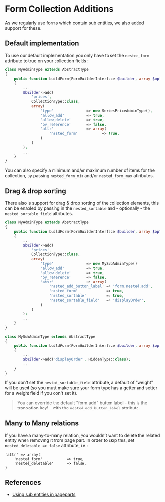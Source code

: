 # Form Collection Additions

As we regularly use forms which contain sub entities, we also added support for these.

## Default implementation

To use our default implementation you only have to set the `nested_form` attribute to true on your collection fields :

```php
class MyAdminType extends AbstractType
{
    public function buildForm(FormBuilderInterface $builder, array $options)
    {
        ...
        $builder->add(
            'prices',
            CollectionType::class,
            array(
                'type'               => new SeriesPriceAdminType(),
                'allow_add'          => true,
                'allow_delete'       => true,
                'by_reference'       => false,
                'attr'               => array(
                    'nested_form'           => true,
                )
            )
        );
        ...
    }
}
```

You can also specify a minimum and/or maximum number of items for the collection, by passing `nested_form_min` and/or
`nested_form_max` attributes.

## Drag & drop sorting

There also is support for drag & drop sorting of the collection elements, this can be enabled by passing in the
`nested_sortable` and - optionally - the `nested_sortable_field` attributes.

```php
class MyAdminType extends AbstractType
{
    public function buildForm(FormBuilderInterface $builder, array $options)
    {
        ...
        $builder->add(
            'prices',
            CollectionType::class,
            array(
                'type'               => new MySubAdminType(),
                'allow_add'          => true,
                'allow_delete'       => true,
                'by_reference'       => false,
                'attr'               => array(
                    'nested_add_button_label' => 'form.nested.add',
                    'nested_form'             => true,
                    'nested_sortable'         => true,
                    'nested_sortable_field'   => 'displayOrder',
                )
            )
        );
        ...
    }
}

class MySubAdminType extends AbstractType
{
    public function buildForm(FormBuilderInterface $builder, array $options)
    {
        ...
        $builder->add('displayOrder', HiddenType::class);
        ...
    }
}
```

If you don't set the `nested_sortable_field` attribute, a default of "weight" will be used (so you must make sure your
form type has a getter and setter for a weight field if you don't set it).

> You can override the default "form.add" button label - this is the translation key! - with the `nested_add_button_label`
> attribute.

## Many to Many relations

If you have a many-to-many relation, you wouldn’t want to delete the related entity when removing it from page part.
In order to skip this, set `nested_deletable => false` attribute, i.e.:

```
'attr' => array(
    'nested_form'           => true,
    'nested_deletable'      => false,
)
```                


## References

- [Using sub entities in pageparts](http://bundles.kunstmaan.be/news/using-sub-entities-in-pageparts)
